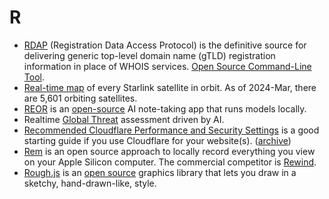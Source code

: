 # R

- [RDAP](https://lookup.icann.org/) (Registration Data Access Protocol) is the definitive source for delivering generic top-level domain name (gTLD) registration information in place of WHOIS services. [Open Source Command-Line Tool](https://github.com/icann/icann-rdap/wiki/RDAP-command).
- [Real-time map](https://www.starlinkmap.org) of every Starlink satellite in orbit. As of 2024-Mar, there are 5,601 orbiting satellites.
- [REOR](https://www.reorproject.org) is an [open-source](https://github.com/reorproject/reor) AI note-taking app that runs models locally.
- Realtime [Global Threat](https://globalthreat.info) assessment driven by AI.
- [Recommended Cloudflare Performance and Security Settings](https://linuxblog.io/recommended-cloudflare-performance-security-settings-guide/) is a good starting guide if you use Cloudflare for your website(s). ([archive](https://archive.ph/CHQCB))
- [Rem](https://github.com/jasonjmcghee/rem) is an open source approach to locally record everything you view on your Apple Silicon computer. The commercial competitor is [Rewind](https://www.rewind.ai).
- [Rough.js](https://roughjs.com) is an [open source](https://github.com/rough-stuff/rough) graphics library that lets you draw in a sketchy, hand-drawn-like, style.